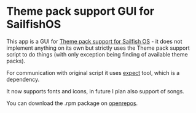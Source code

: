 # Theme pack support GUI for SailfishOS

This app is a GUI for [Theme pack support for Sailfish OS](https://github.com/fravaccaro/themepacksupport-sailfishos) - it does not implement anything on its own but strictly uses the Theme pack support script to do things (with only exception being finding of available theme packs).

For communication with original script it uses [expect](http://linux.die.net/man/1/expect) tool, which is a dependency.

It now supports fonts and icons, in future I plan also support of songs.

You can download the .rpm package on [openrepos](https://openrepos.net/content/rikudousennin/gui-theme-pack-support-sailfish-os).
